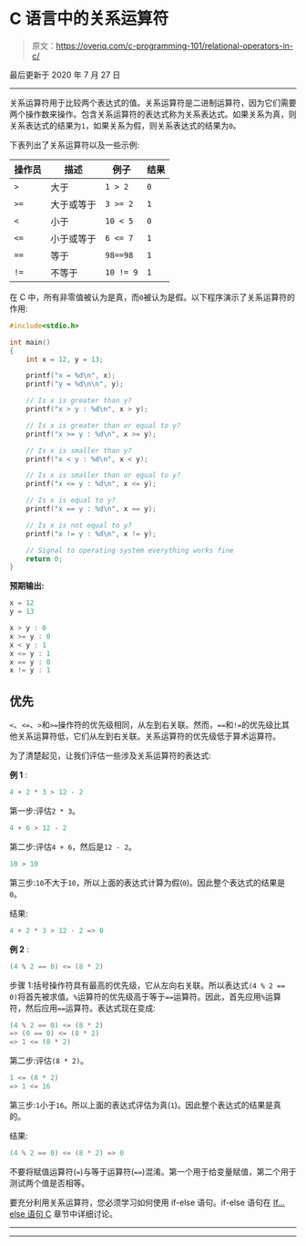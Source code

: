 # C 语言中的关系运算符

> 原文：<https://overiq.com/c-programming-101/relational-operators-in-c/>

最后更新于 2020 年 7 月 27 日

* * *

关系运算符用于比较两个表达式的值。关系运算符是二进制运算符，因为它们需要两个操作数来操作。包含关系运算符的表达式称为关系表达式。如果关系为真，则关系表达式的结果为`1`，如果关系为假，则关系表达式的结果为`0`。

下表列出了关系运算符以及一些示例:

| 操作员 | 描述 | 例子 | 结果 |
| --- | --- | --- | --- |
| `>` | 大于 | `1 > 2` | `0` |
| `>=` | 大于或等于 | `3 >= 2` | `1` |
| `<` | 小于 | `10 < 5` | `0` |
| `<=` | 小于或等于 | `6 <= 7` | `1` |
| `==` | 等于 | `98==98` | `1` |
| `!=` | 不等于 | `10 != 9` | `1` |

在 C 中，所有非零值被认为是真，而`0`被认为是假。以下程序演示了关系运算符的作用:

```c
#include<stdio.h>

int main()
{
    int x = 12, y = 13;

    printf("x = %d\n", x);
    printf("y = %d\n\n", y);

    // Is x is greater than y?
    printf("x > y : %d\n", x > y);

    // Is x is greater than or equal to y?
    printf("x >= y : %d\n", x >= y);

    // Is x is smaller than y?
    printf("x < y : %d\n", x < y);

    // Is x is smaller than or equal to y?
    printf("x <= y : %d\n", x <= y);

    // Is x is equal to y?
    printf("x == y : %d\n", x == y);

    // Is x is not equal to y?
    printf("x != y : %d\n", x != y);

    // Signal to operating system everything works fine
    return 0;
}

```

**预期输出:**

```c
x = 12
y = 13

x > y : 0
x >= y : 0
x < y : 1
x <= y : 1
x == y : 0
x != y : 1

```

## 优先

`<`、`<=`、`>`和`>=`操作符的优先级相同，从左到右关联。然而，`==`和`!=`的优先级比其他关系运算符低，它们从左到右关联。关系运算符的优先级低于算术运算符。

为了清楚起见，让我们评估一些涉及关系运算符的表达式:

**例 1** :

```c
4 + 2 * 3 > 12 - 2

```

第一步:评估`2 * 3`。

```c
4 + 6 > 12 - 2

```

第二步:评估`4 + 6`，然后是`12 - 2`。

```c
10 > 10

```

第三步:`10`不大于`10`，所以上面的表达式计算为假(`0`)。因此整个表达式的结果是`0`。

结果:

```c
4 + 2 * 3 > 12 - 2 => 0

```

**例 2** :

```c
(4 % 2 == 0) <= (8 * 2)

```

步骤 1:括号操作符具有最高的优先级，它从左向右关联。所以表达式`(4 % 2 == 0)`将首先被求值。`%`运算符的优先级高于等于`==`运算符。因此，首先应用`%`运算符，然后应用`==`运算符。表达式现在变成:

```c
(4 % 2 == 0) <= (8 * 2)
=> (0 == 0) <= (8 * 2)
=> 1 <= (8 * 2)

```

第二步:评估`(8 * 2)`。

```c
1 <= (8 * 2)
=> 1 <= 16

```

第三步:`1`小于`16`。所以上面的表达式评估为真(`1`)。因此整个表达式的结果是真的。

结果:

```c
(4 % 2 == 0) <= (8 * 2) => 0

```

不要将赋值运算符(`=`)与等于运算符(`==`)混淆。第一个用于给变量赋值，第二个用于测试两个值是否相等。

要充分利用关系运算符，您必须学习如何使用 if-else 语句。if-else 语句在 [If… else 语句 C](/c-programming-101/if-else-statements-in-c/) 章节中详细讨论。

* * *

* * *